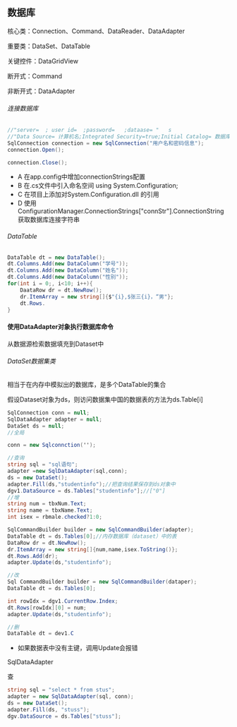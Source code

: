 ## 数据库

核心类：Connection、Command、DataReader、DataAdapter

重要类：DataSet、DataTable

关键控件：DataGridView

断开式：Command

非断开式：DataAdapter



###### 连接数据库

~~~ C#
//"server=  ; user id=  ;password=   ;dataase= "   s
//"Data Source= 计算机名;Integrated Security=true;Initial Catalog= 数据库名" Windows身份验证
SqlConnection connection = new SqlConnection("用户名和密码信息");
connection.Open();

connection.Close();
~~~





- A 在app.config中增加connectionStrings配置
- B 在.cs文件中引入命名空间 using System.Configuration;
- C 在项目上添加对System.Configuration.dll 的引用
- D 使用ConfigurationManager.ConnectionStrings["connStr"].ConnectionString获取数据库连接字符串

###### DataTable

~~~ C#
DataTable dt = new DataTable();
dt.Columns.Add(new DataColumn("学号"));
dt.Columns.Add(new DataColumn("姓名"));
dt.Columns.Add(new DataColumn("性别"));
for(int i = 0;, i<10; i++){
    DaataRow dr = dt.NewRow();
    dr.ItemArray = new string[]{$"{i},$张三{i}，“男"};
    dt.Rows.
}
~~~

#### 使用DataAdapter对象执行数据库命令

从数据源检索数据填充到Dataset中

###### DataSet数据集类

相当于在内存中模拟出的数据库，是多个DataTable的集合

假设Dataset对象为ds，则访问数据集中国的数据表的方法为ds.Table[i]

~~~ C#
SqlConnection conn = null;
SqlDataAdapter adapter = null;
DataSet ds = null;
//全局

conn = new Sqlconnction('');

//查询
string sql = "sql语句";
adapter =new SqlDataAdapter(sql,conn);
ds = new DataSet();
adapter.Fill(ds,"studentinfo");//把查询结果保存到ds对象中
dgv1.DataSource = ds.Tables["studentinfo"];//["0"]
//增
string num = tbxNum.Text;
string name = tbxName.Text;
int isex = rbmale.checked?1:0;

SqlCommandBuilder builder = new SqlCommandBuilder(adapter);
DataTable dt = ds.Tables[0];//内存数据库（dataset）中的表
DataRow dr = dt.NewRow();
dr.ItemArray = new string[]{num,name,isex.ToString()};
dt.Rows.Add(dr);
adapter.Update(ds,"studentinfo");

//改
Sql CommandBuilder builder = new SqlCommandBuilder(dataper);
DataTable dt = ds.Tables[0];

int rowIdx = dgv1.CurrentRow.Index;
dt.Rows[rowIdx][0] = num;
adapter.Update(ds,"studentinfo");

//删
DataTable dt = dev1.C

~~~

* 如果数据表中没有主键，调用Update会报错

SqlDataAdapter

查

~~~ C#
string sql = "select * from stus";
adapter = new SqlDataAdapter(sql, conn);
ds = new DataSet();
adapter.Fill(ds, "stuss");
dgv.DataSource = ds.Tables["stuss"];
~~~

